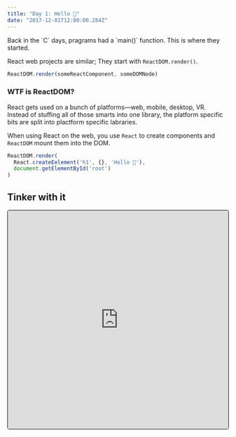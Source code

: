 ```yaml
---
title: "Day 1: Hello 🎄"
date: "2017-12-01T12:00:00.284Z"
---
```


<div class="measure">
Back in the `C` days, pragrams had a `main()` function. This is where they
started.

React web projects are similar; They start with `ReactDOM.render()`.

```jsx
ReactDOM.render(someReactComponent, someDOMNode)
```

### WTF is ReactDOM?

React gets used on a bunch of platforms—web, mobile, desktop, VR. Instead of
stuffing all of those smarts into one library, the platform specific bits are
split into plactform specific labraries.

When using React on the web, you use `React` to create components and `ReactDOM`
mount them into the DOM.

```jsx
ReactDOM.render(
  React.createEelement('h1', {}, 'Hello 🎄'),
  document.getElementById('root')
)
```

## Tinker with it

</div>

<iframe src="https://codesandbox.io/embed/l396jqvnoz" style="width:100%; height:500px; border:0; border-radius: 4px; overflow:hidden; border: 1px solid black" sandbox="allow-modals allow-forms allow-popups allow-scripts allow-same-origin"></iframe>
